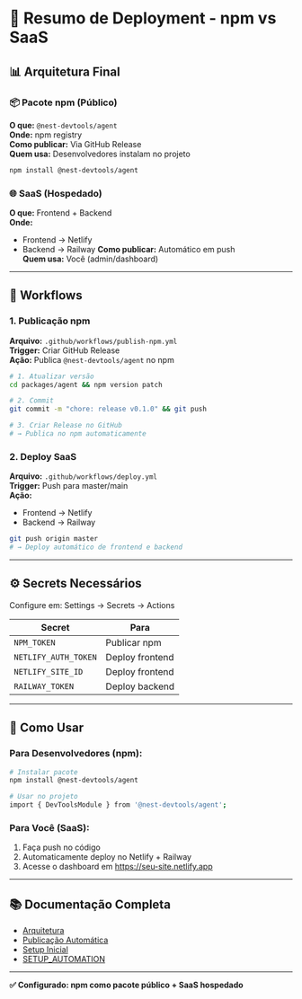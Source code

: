 # 🎯 Resumo de Deployment - npm vs SaaS

## 📊 Arquitetura Final

### 📦 Pacote npm (Público)

**O que:** `@nest-devtools/agent`  
**Onde:** npm registry  
**Como publicar:** Via GitHub Release  
**Quem usa:** Desenvolvedores instalam no projeto

```bash
npm install @nest-devtools/agent
```

### 🌐 SaaS (Hospedado)

**O que:** Frontend + Backend  
**Onde:**

- Frontend → Netlify
- Backend → Railway
  **Como publicar:** Automático em push  
  **Quem usa:** Você (admin/dashboard)

---

## 🔄 Workflows

### 1. Publicação npm

**Arquivo:** `.github/workflows/publish-npm.yml`  
**Trigger:** Criar GitHub Release  
**Ação:** Publica `@nest-devtools/agent` no npm

```bash
# 1. Atualizar versão
cd packages/agent && npm version patch

# 2. Commit
git commit -m "chore: release v0.1.0" && git push

# 3. Criar Release no GitHub
# → Publica no npm automaticamente
```

### 2. Deploy SaaS

**Arquivo:** `.github/workflows/deploy.yml`  
**Trigger:** Push para master/main  
**Ação:**

- Frontend → Netlify
- Backend → Railway

```bash
git push origin master
# → Deploy automático de frontend e backend
```

---

## ⚙️ Secrets Necessários

Configure em: Settings → Secrets → Actions

| Secret               | Para            |
| -------------------- | --------------- |
| `NPM_TOKEN`          | Publicar npm    |
| `NETLIFY_AUTH_TOKEN` | Deploy frontend |
| `NETLIFY_SITE_ID`    | Deploy frontend |
| `RAILWAY_TOKEN`      | Deploy backend  |

---

## 🎯 Como Usar

### Para Desenvolvedores (npm):

```bash
# Instalar pacote
npm install @nest-devtools/agent

# Usar no projeto
import { DevToolsModule } from '@nest-devtools/agent';
```

### Para Você (SaaS):

1. Faça push no código
2. Automaticamente deploy no Netlify + Railway
3. Acesse o dashboard em https://seu-site.netlify.app

---

## 📚 Documentação Completa

- [Arquitetura](./docs/architecture-deployment.md)
- [Publicação Automática](./docs/automated-publishing.md)
- [Setup Inicial](./docs/first-time-setup-automation.md)
- [SETUP_AUTOMATION](./SETUP_AUTOMATION.md)

---

**✅ Configurado: npm como pacote público + SaaS hospedado**
